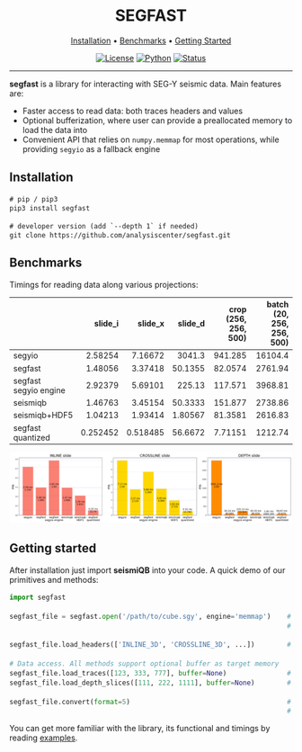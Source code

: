 <div align="center">

# SEGFAST

<a href="#installation">Installation</a> • <a href="#benchmarks">Benchmarks</a> • <a href="#getting-started">Getting Started</a>

[![License](https://img.shields.io/github/license/analysiscenter/batchflow.svg)](https://www.apache.org/licenses/LICENSE-2.0)
[![Python](https://img.shields.io/badge/python-3.8-blue.svg)](https://python.org)
[![Status](https://github.com/analysiscenter/segfast/actions/workflows/status.yml/badge.svg?branch=master&event=push)](https://github.com/analysiscenter/segfast/actions/workflows/status.yml)

</div>

---

**segfast** is a library for interacting with SEG-Y seismic data. Main features are:

* Faster access to read data: both traces headers and values
* Optional bufferization, where user can provide a preallocated memory to load the data into
* Convenient API that relies on `numpy.memmap` for most operations, while providing `segyio` as a fallback engine


## Installation

    # pip / pip3
    pip3 install segfast

    # developer version (add `--depth 1` if needed)
    git clone https://github.com/analysiscenter/segfast.git


## Benchmarks
Timings for reading data along various projections:

|                                |    slide_i |    slide_x |    slide_d |      crop<br/>(256, 256, 500) |    batch<br/>(20, 256, 256, 500)|
|:-------------------------------|-----------:|-----------:|-----------:|------------------------------:|--------------------------------:|
| segyio                         |   2.58254  |   7.16672  | 3041.3     | 941.285                       | 16104.4                         |
| segfast                        |   1.48056  |   3.37418  |   50.1355  |  82.0574                      |  2761.94                        |
| segfast<br/>segyio engine      |   2.92379  |   5.69101  |  225.13    | 117.571                       |  3968.81                        |
| seismiqb                       |   1.46763  |   3.45154  |   50.3333  | 151.877                       |  2738.86                        |
| seismiqb+HDF5                  |   1.04213  |   1.93414  |    1.80567 |  81.3581                      |  2616.83                        |
| segfast <br/>quantized         |   0.252452 |   0.518485 |   56.6672  |   7.71151                     |  1212.74                        |

![SlideBenchmarks](https://raw.githubusercontent.com/analysiscenter/segfast/main/examples/article_timings_slides.png)


## Getting started

After installation just import **seismiQB** into your code. A quick demo of our primitives and methods:
```python
import segfast

segfast_file = segfast.open('/path/to/cube.sgy', engine='memmap')    # open file and read some meta info
                                                                     # engine can be `segyio` or `memmap`

segfast_file.load_headers(['INLINE_3D', 'CROSSLINE_3D', ...])        # load requested headers as dataframe

# Data access. All methods support optional buffer as target memory
segfast_file.load_traces([123, 333, 777], buffer=None)               # load traces by their indices
segfast_file.load_depth_slices([111, 222, 1111], buffer=None)        # load depth slices by their indices

segfast_file.convert(format=5)                                       # convert data format to IEEE float32
                                                                     # speeds up operations by a lot

```
You can get more familiar with the library, its functional and timings by reading [examples](examples).
